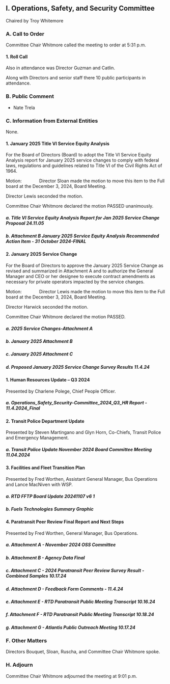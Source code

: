 ## I. Operations, Safety, and Security Committee

Chaired by Troy Whitemore

### A. Call to Order

Committee Chair Whitmore called the meeting to order at 5:31 p.m.

#### 1. Roll Call

Also in attendance was Director Guzman and Catlin.

Along with Directors and senior staff there 10 public participants in attendance.

### B. Public Comment

- Nate Trela

### C. Information from External Entities

None.

#### 1. January 2025 Title VI Service Equity Analysis

For the Board of Directors (Board) to adopt the Title VI Service Equity Analysis report for January 2025 service changes to comply with federal laws, regulations and guidelines related to Title VI of the Civil Rights Act of 1964.

Motion:              Director Sloan made the motion to move this item to the Full board at the December 3, 2024, Board Meeting.

Director Lewis seconded the motion.

Committee Chair Whitmore declared the motion PASSED unanimously.

##### a. Title VI Service Equity Analysis Report for Jan 2025 Service Change Proposal 24.11.05

##### b. Attachment B January 2025 Service Equity Analysis Recommended Action Item - 31 October 2024-FINAL

#### 2. January 2025 Service Change

For the Board of Directors to approve the January 2025 Service Change as revised and summarized in Attachment A and to authorize the General Manager and CEO or her designee to execute contract amendments as necessary for private operators impacted by the service changes.

Motion:              Director Lewis made the motion to move this item to the Full board at the December 3, 2024, Board Meeting.

Director Harwick seconded the motion.

Committee Chair Whitmore declared the motion PASSED.

##### a. 2025 Service Changes-Attachment A

##### b. January 2025 Attachment B

##### c. January 2025 Attachment C

##### d. Proposed January 2025 Service Change Survey Results 11.4.24

#### 1. Human Resources Update – Q3 2024

Presented by Charlene Polege, Chief People Officer.

##### a. Operations_Safety_Security-Committee_2024_Q3_HR Report - 11.4.2024_Final

#### 2. Transit Police Department Update

Presented by Steven Martingano and Glyn Horn, Co-Chiefs, Transit Police and Emergency Management.

##### a. Transit Police Update  November 2024 Board Committee Meeting 11.04.2024

#### 3. Facilities and Fleet Transition Plan

Presented by Fred Worthen, Assistant General Manager, Bus Operations and Lance MacNiven with WSP.

##### a. RTD FFTP Board Update 20241107 v6 1

##### b. Fuels Technologies Summary Graphic

#### 4. Paratransit Peer Review Final Report and Next Steps

Presented by Fred Worthen, General Manager, Bus Operations.

##### a. Attachment A - November 2024 OSS Committee

##### b. Attachment B - Agency Data Final

##### c. Attachment C - 2024 Paratransit Peer Review Survey Result - Combined Samples 10.17.24

##### d. Attachment D - Feedback Form Comments - 11.4.24

##### e. Attachment E - RTD Paratransit Public Meeting Transcript 10.16.24

##### f. Attachment F - RTD Paratransit Public Meeting Transcript 10.18.24

##### g. Attachment G - Atlantis Public Outreach Meeting 10.17.24

### F. Other Matters

Directors Bouquet, Sloan, Ruscha, and Committee Chair Whitmore spoke.

### H. Adjourn

Committee Chair Whitmore adjourned the meeting at 9:01 p.m.